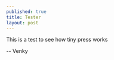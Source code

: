 ```yaml
---
published: true
title: Tester
layout: post
---
```

This is a test to see how tiny press works

--
Venky